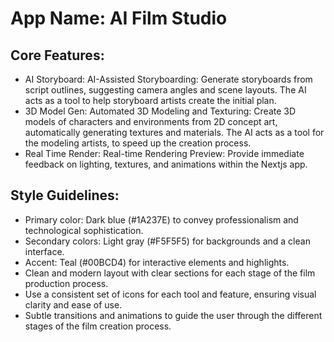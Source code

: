 # **App Name**: AI Film Studio

## Core Features:

- AI Storyboard: AI-Assisted Storyboarding: Generate storyboards from script outlines, suggesting camera angles and scene layouts. The AI acts as a tool to help storyboard artists create the initial plan.
- 3D Model Gen: Automated 3D Modeling and Texturing: Create 3D models of characters and environments from 2D concept art, automatically generating textures and materials. The AI acts as a tool for the modeling artists, to speed up the creation process.
- Real Time Render: Real-time Rendering Preview: Provide immediate feedback on lighting, textures, and animations within the Nextjs app.

## Style Guidelines:

- Primary color: Dark blue (#1A237E) to convey professionalism and technological sophistication.
- Secondary colors: Light gray (#F5F5F5) for backgrounds and a clean interface.
- Accent: Teal (#00BCD4) for interactive elements and highlights.
- Clean and modern layout with clear sections for each stage of the film production process.
- Use a consistent set of icons for each tool and feature, ensuring visual clarity and ease of use.
- Subtle transitions and animations to guide the user through the different stages of the film creation process.